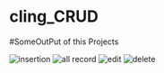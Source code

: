 # cling_CRUD
 #SomeOutPut of this Projects
 
![insertion](https://user-images.githubusercontent.com/91686685/230036376-75b28044-16f6-476e-8180-74213b453444.JPG)
![all record](https://user-images.githubusercontent.com/91686685/230036397-d015aa0f-4334-494d-90a1-7bf44d14b158.JPG)
![edit](https://user-images.githubusercontent.com/91686685/230036419-716acbc3-aa82-4e6b-8c3a-8486ec23387a.JPG)
![delete](https://user-images.githubusercontent.com/91686685/230036433-b4d45a33-a540-4760-a1d4-c836c8c04af7.JPG)
